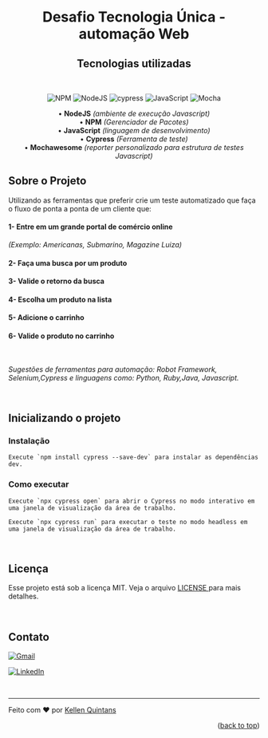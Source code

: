 <a name="readme-top"></a>

<div align="center">
  <a href="https://github.com/kellenquintans/desafio_automacao_web"></a>

<h1 align="center">Desafio Tecnologia Única - automação Web</h1>

## Tecnologias utilizadas
<br/>

![NPM](https://img.shields.io/badge/NPM-%23000000.svg?style=for-the-badge&logo=npm&logoColor=white)
![NodeJS](https://img.shields.io/badge/node.js-6DA55F?style=for-the-badge&logo=node.js&logoColor=white)
![cypress](https://img.shields.io/badge/-cypress-%23E5E5E5?style=for-the-badge&logo=cypress&logoColor=058a5e)
![JavaScript](https://img.shields.io/badge/javascript-%23323330.svg?style=for-the-badge&logo=javascript&logoColor=%23F7DF1E)
![Mocha](https://img.shields.io/badge/-mochawesome-%238D6748?style=for-the-badge&logo=mocha&logoColor=white)


• **NodeJS** *(ambiente de execução Javascript)*
<br/>
• **NPM** *(Gerenciador de Pacotes)*
<br/>
• **JavaScript** *(linguagem de desenvolvimento)*
<br/>
• **Cypress** *(Ferramenta de teste)*
<br/>
• **Mochawesome** *(reporter  personalizado para estrutura de testes Javascript)*
</div>


## Sobre o Projeto
Utilizando as ferramentas que preferir crie um teste automatizado que faça o fluxo de ponta a ponta de um
cliente que:


#### 1- Entre em um grande portal de comércio online
*(Exemplo: Americanas, Submarino, Magazine Luiza)*
#### 2- Faça uma busca por um produto

#### 3- Valide o retorno da busca

#### 4- Escolha um produto na lista

#### 5- Adicione o carrinho

#### 6- Valide o produto no carrinho

<br/>

*Sugestões de ferramentas para automação: Robot Framework, Selenium,Cypress e linguagens como: Python,
Ruby,Java, Javascript.*

<br/>



## Inicializando o projeto

###  Instalação
```
Execute `npm install cypress --save-dev` para instalar as dependências dev.
```

###  Como executar
```
Execute `npx cypress open` para abrir o Cypress no modo interativo em uma janela de visualização da área de trabalho.
```
```
Execute `npx cypress run` para executar o teste no modo headless em uma janela de visualização da área de trabalho.
```

<br/>


##  Licença

Esse projeto está sob a licença MIT. Veja o arquivo [ LICENSE ](/LICENSE) para mais detalhes.

<br/>

## Contato
<a href="mailto:quintans.kellen@gmail.com">![Gmail](https://img.shields.io/badge/Gmail-D14836?style=for-the-badge&logo=gmail&logoColor=white)</a>
 
<a href="https://www.linkedin.com/in/kellenquintans/" target="_blank">![LinkedIn](https://img.shields.io/badge/LinkedIn-0077B5?style=for-the-badge&logo=linkedin&logoColor=white)</a> 

<br/>

---

Feito com ❤️ por [ Kellen Quintans ](https://github.com/kellenquintans)

<p align="right">(<a href="http">back to top</a>)</p>
